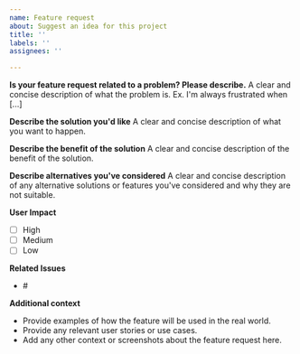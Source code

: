 ```yaml
---
name: Feature request
about: Suggest an idea for this project
title: ''
labels: ''
assignees: ''

---
```


**Is your feature request related to a problem? Please describe.**
A clear and concise description of what the problem is. Ex. I'm always frustrated when [...]

**Describe the solution you'd like**
A clear and concise description of what you want to happen.

**Describe the benefit of the solution**
A clear and concise description of the benefit of the solution.

**Describe alternatives you've considered**
A clear and concise description of any alternative solutions or features you've considered and why they are not suitable.

**User Impact**
- [ ] High
- [ ] Medium
- [ ] Low

**Related Issues**
- #<NUMBER>

**Additional context**
- Provide examples of how the feature will be used in the real world.
- Provide any relevant user stories or use cases.
- Add any other context or screenshots about the feature request here.
